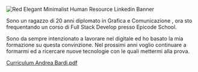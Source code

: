 ![Red Elegant Minimalist Human Resource Linkedin Banner](https://github.com/andbardii/andbardii/assets/126244632/3d34f27f-bf07-4289-939f-e5d6b90e7c05)

Sono un ragazzo di 20 anni diplomato in Grafica e Comunicazione , ora sto frequentando un corso di Full Stack Develop presso Epicode School.

Sono da sempre intenzionato a lavorare nel digitale ed ho basato la mia formazione su questa convinzione. Nel prossimi anni voglio continuare a formarmi ed a ricercare nuove tecnologie con le quali mettermi alla prova.

[Curriculum Andrea Bardi.pdf](https://github.com/andbardii/andbardii/files/11788300/Curriculum.Andrea.Bardi.pdf)
